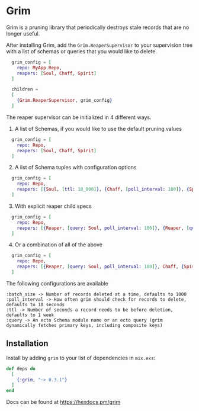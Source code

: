 # Grim

Grim is a pruning library that periodically destroys stale records that are no longer useful.

After installing Grim, add the `Grim.ReaperSupervisor` to your supervision tree with a list of schemas or queries
that you would like to delete.


```elixir
  grim_config = [
    repo: MyApp.Repo,
    reapers: [Soul, Chaff, Spirit]
  ]

  children =
  [
    {Grim.ReaperSupervisor, grim_config}
  ]
```


The reaper supervisor can be initialized in 4 different ways.

1. A list of Schemas, if you would like to use the default pruning values

```elixir
  grim_config = [
    repo: Repo,
    reapers: [Soul, Chaff, Spirit]
  ]
```

2. A list of Schema tuples with configuration options
```elixir
  grim_config = [
    repo: Repo,
    reapers: [{Soul, [ttl: 10_000]}, {Chaff, [poll_interval: 100]}, {Spirit, [batch_size: 10_000]}]
  ]
```

3. With explicit reaper child specs
```elixir
  grim_config = [
    repo: Repo,
    reapers: [{Reaper, [query: Soul, poll_interval: 100]}, {Reaper, [query: Chaff]}, {Reaper, [batch_size: 100]}]
  ]
```

4. Or a combination of all of the above
```elixir
  grim_config = [
    repo: Repo,
    reapers: [{Reaper, [query: Soul, poll_interval: 100]}, Chaff, {Spirit, [batch_size: 10_000]}]
  ]
```


The following configurations are available
```
:batch_size -> Number of records deleted at a time, defaults to 1000
:poll_interval -> How often grim should check for records to delete, defaults to 10 seconds
:ttl -> Number of seconds a record needs to be before deletion, defaults to 1 week
:query -> An ecto Schema module name or an ecto query (grim dynamically fetches primary keys, including composite keys)
```




## Installation

Install by adding `grim` to your list of dependencies in `mix.exs`:

```elixir
def deps do
  [
    {:grim, "~> 0.3.1"}
  ]
end
```

Docs can be found at <https://hexdocs.pm/grim>
